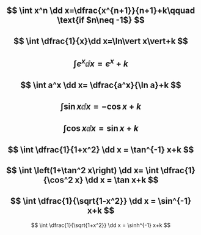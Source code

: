 $$
\int x^n \dd x=\dfrac{x^{n+1}}{n+1}+k\qquad \text{if $n\neq -1$}
$$
---
$$
\int \dfrac{1}{x}\dd x=\ln\vert x\vert+k
$$
---
$$
\int e^x \dd x= e^x+k
$$
---
$$ 
\int a^x \dd x= \dfrac{a^x}{\ln a}+k
$$
---
$$
\int \sin x \dd x= -\cos x+k
$$
---
$$
\int \cos x \dd x= \sin x+k 
$$
---
$$
\int \dfrac{1}{1+x^2} \dd x = \tan^{-1} x+k
$$
---
$$
\int \left(1+\tan^2 x\right) \dd x= \int \dfrac{1}{\cos^2 x} \dd x = \tan x+k 
$$
---
$$
\int \dfrac{1}{\sqrt{1-x^2}} \dd x = \sin^{-1} x+k
$$
---
$$
\int \dfrac{1}{\sqrt{1+x^2}} \dd x = \sinh^{-1} x+k
$$